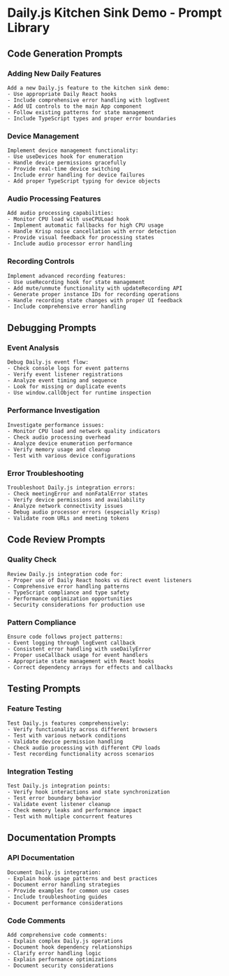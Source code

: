 # Daily.js Kitchen Sink Demo - Prompt Library

## Code Generation Prompts

### Adding New Daily Features
```
Add a new Daily.js feature to the kitchen sink demo:
- Use appropriate Daily React hooks
- Include comprehensive error handling with logEvent
- Add UI controls to the main App component
- Follow existing patterns for state management
- Include TypeScript types and proper error boundaries
```

### Device Management
```
Implement device management functionality:
- Use useDevices hook for enumeration
- Handle device permissions gracefully
- Provide real-time device switching
- Include error handling for device failures
- Add proper TypeScript typing for device objects
```

### Audio Processing Features
```
Add audio processing capabilities:
- Monitor CPU load with useCPULoad hook
- Implement automatic fallbacks for high CPU usage
- Handle Krisp noise cancellation with error detection
- Provide visual feedback for processing states
- Include audio processor error handling
```

### Recording Controls
```
Implement advanced recording features:
- Use useRecording hook for state management
- Add mute/unmute functionality with updateRecording API
- Generate proper instance IDs for recording operations
- Handle recording state changes with proper UI feedback
- Include comprehensive error handling
```

## Debugging Prompts

### Event Analysis
```
Debug Daily.js event flow:
- Check console logs for event patterns
- Verify event listener registrations
- Analyze event timing and sequence
- Look for missing or duplicate events
- Use window.callObject for runtime inspection
```

### Performance Investigation
```
Investigate performance issues:
- Monitor CPU load and network quality indicators
- Check audio processing overhead
- Analyze device enumeration performance
- Verify memory usage and cleanup
- Test with various device configurations
```

### Error Troubleshooting
```
Troubleshoot Daily.js integration errors:
- Check meetingError and nonFatalError states
- Verify device permissions and availability
- Analyze network connectivity issues
- Debug audio processor errors (especially Krisp)
- Validate room URLs and meeting tokens
```

## Code Review Prompts

### Quality Check
```
Review Daily.js integration code for:
- Proper use of Daily React hooks vs direct event listeners
- Comprehensive error handling patterns
- TypeScript compliance and type safety
- Performance optimization opportunities
- Security considerations for production use
```

### Pattern Compliance
```
Ensure code follows project patterns:
- Event logging through logEvent callback
- Consistent error handling with useDailyError
- Proper useCallback usage for event handlers
- Appropriate state management with React hooks
- Correct dependency arrays for effects and callbacks
```

## Testing Prompts

### Feature Testing
```
Test Daily.js features comprehensively:
- Verify functionality across different browsers
- Test with various network conditions
- Validate device permission handling
- Check audio processing with different CPU loads
- Test recording functionality across scenarios
```

### Integration Testing
```
Test Daily.js integration points:
- Verify hook interactions and state synchronization
- Test error boundary behavior
- Validate event listener cleanup
- Check memory leaks and performance impact
- Test with multiple concurrent features
```

## Documentation Prompts

### API Documentation
```
Document Daily.js integration:
- Explain hook usage patterns and best practices
- Document error handling strategies
- Provide examples for common use cases
- Include troubleshooting guides
- Document performance considerations
```

### Code Comments
```
Add comprehensive code comments:
- Explain complex Daily.js operations
- Document hook dependency relationships
- Clarify error handling logic
- Explain performance optimizations
- Document security considerations
```

